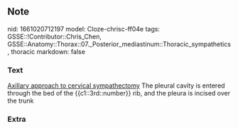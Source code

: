 ## Note
nid: 1661020712197
model: Cloze-chrisc-ff04e
tags: GSSE::!Contributor::Chris_Chen, GSSE::Anatomy::Thorax::07._Posterior_mediastinum::Thoracic_sympathetics, thoracic
markdown: false

### Text
<u>Axillary approach to cervical sympathectomy</u> The pleural
cavity is entered through the bed of the {{c1::3rd::number}} rib,
and the pleura is incised over the trunk

### Extra

